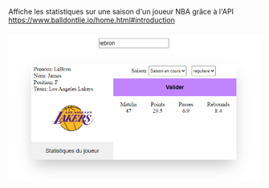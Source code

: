 Affiche les statistiques sur une saison d'un joueur NBA grâce à l'API https://www.balldontlie.io/home.html#introduction

![My Image](https://github.com/AvirKarakitsos/JSnba/blob/main/images/screenshot.png?raw=true)

